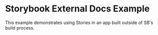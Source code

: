 # Storybook External Docs Example

This example demonstrates using Stories in an app built outside of SB's build process.
